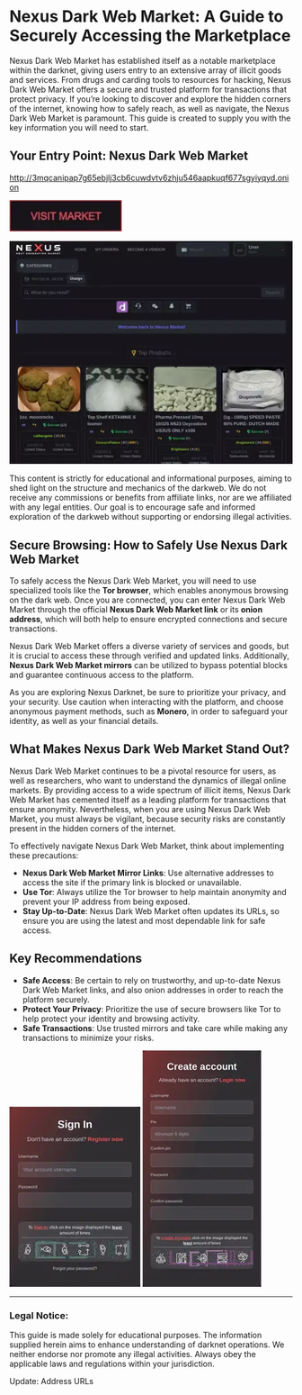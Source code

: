 # Nexus Dark Web Market: A Guide to Securely Accessing the Marketplace

Nexus Dark Web Market has established itself as a notable marketplace within the darknet, giving users entry to an extensive array of illicit goods and services. From drugs and carding tools to resources for hacking, Nexus Dark Web Market offers a secure and trusted platform for transactions that protect privacy. If you’re looking to discover and explore the hidden corners of the internet, knowing how to safely reach, as well as navigate, the Nexus Dark Web Market is paramount. This guide is created to supply you with the key information you will need to start.

## Your Entry Point: Nexus Dark Web Market

http://3mqcanipap7g65ebjlj3cb6cuwdvtv6zhju546aapkuqf677sgyiyqyd.onion

[<img src="/bin/info.webp" width="200">](http://3mqcanipap7g65ebjlj3cb6cuwdvtv6zhju546aapkuqf677sgyiyqyd.onion)

<a href="http://3mqcanipap7g65ebjlj3cb6cuwdvtv6zhju546aapkuqf677sgyiyqyd.onion"><img src="/bin/scan.webp" alt="image" style="max-width: 100%;"></a>

This content is strictly for educational and informational purposes, aiming to shed light on the structure and mechanics of the darkweb. We do not receive any commissions or benefits from affiliate links, nor are we affiliated with any legal entities. Our goal is to encourage safe and informed exploration of the darkweb without supporting or endorsing illegal activities.

## Secure Browsing: How to Safely Use Nexus Dark Web Market

To safely access the Nexus Dark Web Market, you will need to use specialized tools like the **Tor browser**, which enables anonymous browsing on the dark web. Once you are connected, you can enter Nexus Dark Web Market through the official **Nexus Dark Web Market link** or its **onion address**, which will both help to ensure encrypted connections and secure transactions.

Nexus Dark Web Market offers a diverse variety of services and goods, but it is crucial to access these through verified and updated links. Additionally, **Nexus Dark Web Market mirrors** can be utilized to bypass potential blocks and guarantee continuous access to the platform.

As you are exploring Nexus Darknet, be sure to prioritize your privacy, and your security. Use caution when interacting with the platform, and choose anonymous payment methods, such as **Monero**, in order to safeguard your identity, as well as your financial details.

## What Makes Nexus Dark Web Market Stand Out?

Nexus Dark Web Market continues to be a pivotal resource for users, as well as researchers, who want to understand the dynamics of illegal online markets. By providing access to a wide spectrum of illicit items, Nexus Dark Web Market has cemented itself as a leading platform for transactions that ensure anonymity. Nevertheless, when you are using Nexus Dark Web Market, you must always be vigilant, because security risks are constantly present in the hidden corners of the internet.

To effectively navigate Nexus Dark Web Market, think about implementing these precautions:

-   **Nexus Dark Web Market Mirror Links**: Use alternative addresses to access the site if the primary link is blocked or unavailable.
-   **Use Tor**: Always utilize the Tor browser to help maintain anonymity and prevent your IP address from being exposed.
-   **Stay Up-to-Date**: Nexus Dark Web Market often updates its URLs, so ensure you are using the latest and most dependable link for safe access.

## Key Recommendations

-   **Safe Access**: Be certain to rely on trustworthy, and up-to-date Nexus Dark Web Market links, and also onion addresses in order to reach the platform securely.
-   **Protect Your Privacy**: Prioritize the use of secure browsers like Tor to help protect your identity and browsing activity.
-   **Safe Transactions**: Use trusted mirrors and take care while making any transactions to minimize your risks.

<a href="http://3mqcanipap7g65ebjlj3cb6cuwdvtv6zhju546aapkuqf677sgyiyqyd.onion"><img src="/bin/body.webp" alt="image" style="max-width: 100%;"></a>
<a href="http://3mqcanipap7g65ebjlj3cb6cuwdvtv6zhju546aapkuqf677sgyiyqyd.onion"><img src="/bin/fresh.webp" alt="image" style="max-width: 100%;"></a>

---

### Legal Notice:

This guide is made solely for educational purposes. The information supplied herein aims to enhance understanding of darknet operations. We neither endorse nor promote any illegal activities. Always obey the applicable laws and regulations within your jurisdiction.

















Update: Address URLs